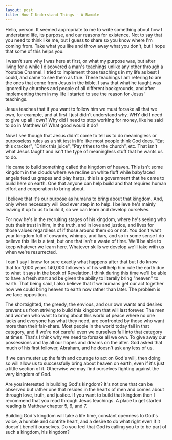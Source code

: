 ```yaml
---
layout: post
title: How I Understand Things - A Ramble
---
```


Hello, person. It seemed appropriate to me to write something about how I understand life, its purpose, and our reasons for existence. Not to say that you need to think like me, but I guess to share so you know where I'm coming from. Take what you like and throw away what you don't, but I hope that some of this helps you.

I wasn't sure why I was here at first, or what my purpose was, but after living for a while I discovered a man's teachings unlike any other through a Youtube Channel.
I tried to implement those teachings in my life as best I could, and came to see them as true. These teachings I am refering to are the ones that come from Jesus in the bible.
I saw that what he taught was ignored by churches and people of all different backgrounds, and after implementing them in my life I started to see the reason for Jesus' teachings.

Jesus teaches that if you want to follow him we must forsake all that we own, for example, and at first I just didn't understand why. WHY did I need to give up all I own? Why did I need to stop working for money, like he said to do in Matthew 6? What good would it do?

Now I see though that Jesus didn't come to tell us to do meaningless or purposeless rules as a shit test in life like most people think God does. "Eat this cracker", "Drink this juice", "Pay tithes to the church", etc. That isn't what Jesus taught and isn't the type of meaningless stuff that he wants us to do.

He came to build something called the kingdom of heaven. This isn't some kingdom in the clouds where we recline on white fluff while babyfaced angels feed us grapes and play harps, this is a government that he came to build here on earth. One that anyone can help build and that requires human effort and cooperation to bring about.

I believe that it's our purpose as humans to bring about that kingdom. And, only when necessary will God ever step in to help. I believe he's mainly leaving it up to us to build it, so we can learn and develop ourselves.

For now he's in the recruiting stages of his kingdom, where he's seeing who puts their trust in him, in the truth, and in love and justice, and lives for those values regardless of if those around them do or not. You don't want your kingdom full of cowards, whimps, and liars, and so in some sense I do believe this life is a test, but one that isn't a waste of time. We'll be able to keep whatever we learn here. Whatever skills we develop we'll take with us when we're resurrected.

I can't say I know for sure exactly what happens after that but I do know that for 1,000 years 140,000 followers of his will help him rule the earth due to what it says in the book of Revelation. I think during this time we'll be able to have a fresh start and be given the ability to literally bring "heaven" to earth. That being said, I also believe that if we humans get our act together now we could bring heaven to earth now rather than later. The problem is we face opposition.

The shortsighted, the greedy, the envious, and our own wants and desires prevent us from striving to build this kingdom that will last forever. The men and women who want to bring about this world of peace where no one lacks and everyone has what they need, are confronted by those who want more than their fair-share. 
Most people in the world today fall in that category, and if we're not careful even we ourselves fall into that category at times.
That's I think why we need to forsake all we own. To give away our possessions and lay all our hopes and dreams on the alter. God asked that much of his first follower, Abraham, and he doesn't ask any less of us.

If we can muster up the faith and courage to act on God's will, then doing so will allow us to successfully bring about heaven on earth, even if it's just a little section of it. Otherwise we may find ourselves fighting against the very kingdom of God.

Are you interested in building God's kingdom? It's not one that can be observed but rather one that resides in the hearts of men and comes about through love, truth, and justice. If you want to build that kingdom then I recommend that you read through Jesus teachings. A place to get started reading is Matthew chapter 5, 6, and 7.

Building God's kingdom will take a life time, constant openness to God's voice, a humble and contrite heart, and a desire to do what right even if it doesn't benefit ourselves. Do you feel that God is calling you to to be part of such a kingdom, his kingdom?




















